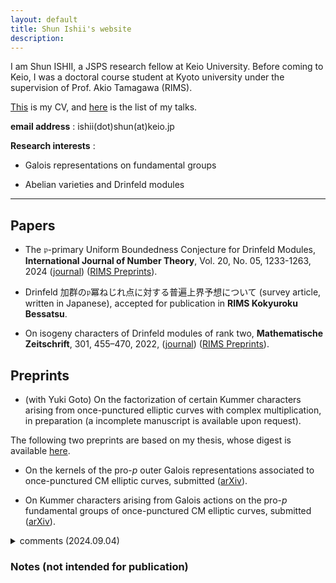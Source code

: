 ```yaml
---
layout: default
title: Shun Ishii's website
description:
---
```


I am Shun ISHII, a JSPS research fellow at Keio University. Before coming to Keio, I was a doctoral course student at Kyoto university under the supervision of Prof. Akio Tamagawa (RIMS).

[This](/cv) is my CV, and [here](/talks) is the list of my talks.

**email address** : ishii(dot)shun(at)keio.jp

**Research interests** :

- Galois representations on fundamental groups

- Abelian varieties and Drinfeld modules

---

## Papers

- The $\mathfrak{p}$-primary Uniform Boundedness Conjecture for Drinfeld Modules, **International Journal of Number Theory**, Vol. 20, No. 05, 1233-1263, 2024 ([journal](https://www.worldscientific.com/doi/10.1142/S1793042124500611)) ([RIMS Preprints](https://www.kurims.kyoto-u.ac.jp/preprint/file/RIMS1927.pdf)).

- Drinfeld 加群の$\mathfrak{p}$冪ねじれ点に対する普遍上界予想について (survey article, written in Japanese), accepted for publication in **RIMS Kokyuroku Bessatsu**.

- On isogeny characters of Drinfeld modules of rank two, **Mathematische Zeitschrift**, 301, 455–470, 2022, ([journal](https://link.springer.com/article/10.1007/s00209-021-02921-5)) ([RIMS Preprints](https://www.kurims.kyoto-u.ac.jp/preprint/file/RIMS1947-revision.pdf)).

## Preprints

<!-- ・Galois actions on the pro-$p$ fundamental group of a once-punctured CM elliptic curve with supersingular reduction (tentative), in preparation.

・Topics on the stable derivation algebra of genus one (tentative), in preparation.

-->

- (with Yuki Goto) On the factorization of certain Kummer characters arising from once-punctured elliptic curves with complex multiplication, in preparation (a incomplete manuscript is available upon request).

The following two preprints are based on my thesis, whose digest is available [here](https://repository.kulib.kyoto-u.ac.jp/dspace/handle/2433/283508).

- On the kernels of the pro-$p$ outer Galois representations associated to once-punctured CM elliptic curves, submitted ([arXiv](https://arxiv.org/abs/2312.04196)).

- On Kummer characters arising from Galois actions on the pro-$p$ fundamental groups of once-punctured CM elliptic curves, submitted ([arXiv](https://arxiv.org/abs/2312.04175)).

<details>

<summary> comments (2024.09.04) </summary>
We've posted a revised manuscript on arXiv, improving the assertion of Theorem 1.5 (3). We also fix typographical errors and certain inaccuracies according to referee's comments.

</details>

### Notes (not intended for publication)
